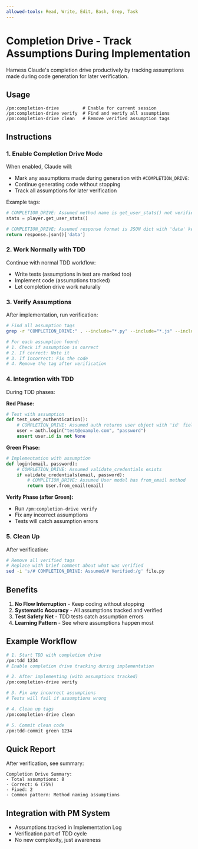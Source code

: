 ```yaml
---
allowed-tools: Read, Write, Edit, Bash, Grep, Task
---
```


# Completion Drive - Track Assumptions During Implementation

Harness Claude's completion drive productively by tracking assumptions made during code generation for later verification.

## Usage
```
/pm:completion-drive         # Enable for current session
/pm:completion-drive verify  # Find and verify all assumptions
/pm:completion-drive clean   # Remove verified assumption tags
```

## Instructions

### 1. Enable Completion Drive Mode

When enabled, Claude will:
- Mark any assumptions made during generation with `#COMPLETION_DRIVE:`
- Continue generating code without stopping
- Track all assumptions for later verification

Example tags:
```python
# COMPLETION_DRIVE: Assumed method name is get_user_stats() not verified
stats = player.get_user_stats()

# COMPLETION_DRIVE: Assumed response format is JSON dict with 'data' key
return response.json()['data']
```

### 2. Work Normally with TDD

Continue with normal TDD workflow:
- Write tests (assumptions in test are marked too)
- Implement code (assumptions tracked)
- Let completion drive work naturally

### 3. Verify Assumptions

After implementation, run verification:
```bash
# Find all assumption tags
grep -r "COMPLETION_DRIVE:" . --include="*.py" --include="*.js" --include="*.ts"

# For each assumption found:
# 1. Check if assumption is correct
# 2. If correct: Note it
# 3. If incorrect: Fix the code
# 4. Remove the tag after verification
```

### 4. Integration with TDD

During TDD phases:

**Red Phase:**
```python
# Test with assumption
def test_user_authentication():
    # COMPLETION_DRIVE: Assumed auth returns user object with 'id' field
    user = auth.login("test@example.com", "password")
    assert user.id is not None
```

**Green Phase:**
```python
# Implementation with assumption
def login(email, password):
    # COMPLETION_DRIVE: Assumed validate_credentials exists
    if validate_credentials(email, password):
        # COMPLETION_DRIVE: Assumed User model has from_email method
        return User.from_email(email)
```

**Verify Phase (after Green):**
- Run `/pm:completion-drive verify`
- Fix any incorrect assumptions
- Tests will catch assumption errors

### 5. Clean Up

After verification:
```bash
# Remove all verified tags
# Replace with brief comment about what was verified
sed -i 's/# COMPLETION_DRIVE: Assumed/# Verified:/g' file.py
```

## Benefits

1. **No Flow Interruption** - Keep coding without stopping
2. **Systematic Accuracy** - All assumptions tracked and verified
3. **Test Safety Net** - TDD tests catch assumption errors
4. **Learning Pattern** - See where assumptions happen most

## Example Workflow

```bash
# 1. Start TDD with completion drive
/pm:tdd 1234
# Enable completion drive tracking during implementation

# 2. After implementing (with assumptions tracked)
/pm:completion-drive verify

# 3. Fix any incorrect assumptions
# Tests will fail if assumptions wrong

# 4. Clean up tags
/pm:completion-drive clean

# 5. Commit clean code
/pm:tdd-commit green 1234
```

## Quick Report

After verification, see summary:
```
Completion Drive Summary:
- Total assumptions: 8
- Correct: 6 (75%)
- Fixed: 2
- Common pattern: Method naming assumptions
```

## Integration with PM System

- Assumptions tracked in Implementation Log
- Verification part of TDD cycle
- No new complexity, just awareness